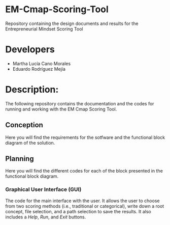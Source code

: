 # EM-Cmap-Scoring-Tool
Repository containing the design documents and results for the Entrepreneurial Mindset Scoring Tool
# Developers
- Martha Lucía Cano Morales
- Eduardo Rodríguez Mejía
# Description:
The following repository contains the documentation and the codes for running and working with the EM Cmap Scoring Tool.
##  Conception
Here you will find the requirements for the sotfware and the functional block diagram of the solution.
## Planning
Here you will find the different codes for each of the block presented in the functional block diagram.
### Graphical User Interface (GUI)
The code for the main interface with the user. It allows the user to choose from two scoring methods (i.e., traditional or categorical), write down a root concept, file selection, and a path selection to save the results.
It also includes a *Help*, *Run*, and *Exit* buttons.
